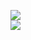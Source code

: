 [![](https://img.shields.io/badge/Made%20With-Github%20Spray-lightgrey.svg?style=for-the-badge&logo=github)](https://github.com/Annihil/github-spray#2984)  
[![](https://i.imgur.com/2DrTn0Z.gif)](https://github.com/Annihil/github-spray)